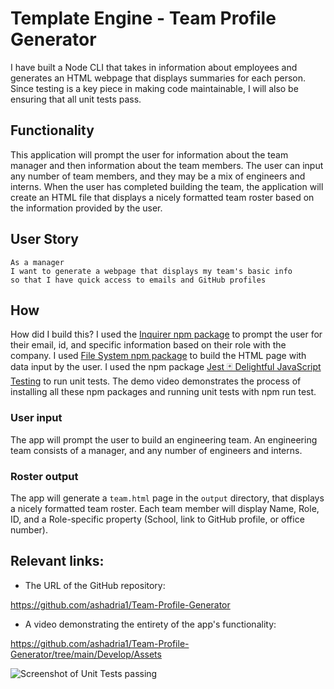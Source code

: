 # Template Engine - Team Profile Generator

I have built a Node CLI that takes in information about employees and generates an HTML webpage that displays summaries for each person. Since testing is a key piece in making code maintainable, I will also be ensuring that all unit tests pass.

## Functionality

This application will prompt the user for information about the team manager and then information about the team members. The user can input any number of team members, and they may be a mix of engineers and interns. When the user has completed building the team, the application will create an HTML file that displays a nicely formatted team roster based on the information provided by the user.

## User Story

```
As a manager
I want to generate a webpage that displays my team's basic info
so that I have quick access to emails and GitHub profiles
```

## How

How did I build this? I used the [Inquirer npm package](https://github.com/SBoudrias/Inquirer.js/) to prompt the user for their email, id, and specific information based on their role with the company. I used [File System npm package](https://github.com/OptimalBits/fs.js) to build the HTML page with data input by the user. I used the npm package [Jest 🃏 Delightful JavaScript Testing](https://www.npmjs.com/package/jest) to run unit tests. The demo video demonstrates the process of installing all these npm packages and running unit tests with npm run test.

### User input

The app will prompt the user to build an engineering team. An engineering
team consists of a manager, and any number of engineers and interns.

### Roster output

The app will generate a `team.html` page in the `output` directory, that displays a nicely formatted team roster. Each team member will display Name, Role, ID, and a Role-specific property (School, link to GitHub profile, or office number).

## Relevant links:

- The URL of the GitHub repository:

https://github.com/ashadria1/Team-Profile-Generator

- A video demonstrating the entirety of the app's functionality:

https://github.com/ashadria1/Team-Profile-Generator/tree/main/Develop/Assets

![Screenshot of Unit Tests passing](Assets\Unit-Tests-Pass.PNG?raw=true "Screenshot of Unit Tests passing")


